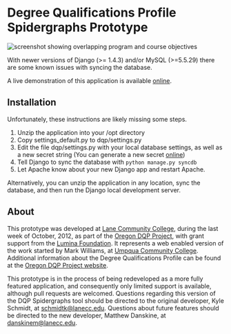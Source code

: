 Degree Qualifications Profile Spidergraphs Prototype
==================

![screenshot showing overlapping program and course objectives](https://raw.github.com/LaneCommunityCollege/dqpprototype/master/screenshot.png)

With newer versions of Django (>= 1.4.3) and/or MySQL (>=5.5.29) there are some known issues with syncing the database.

A live demonstration of this application is available [online](http://oregondqp.lanecc.edu/spidergraphs).

## Installation
Unfortunately, these instructions are likely missing some steps.

1. Unzip the application into your /opt directory
2. Copy settings_default.py to dqp/settings.py
3. Edit the file dqp/settings.py with your local database settings, as well as a new secret string (You can generate a new secret [online](http://www.miniwebtool.com/django-secret-key-generator/))
4. Tell Django to sync the database with `python manage.py syncdb`
5. Let Apache know about your new Django app and restart Apache.

Alternatively, you can unzip the application in any location, sync the database, and then run the Django local development server. 

## About
This prototype was developed at [Lane Community College](http://www.lanecc.edu), during the last week of October, 2012, as part of the [Oregon DQP Project](http://oregondqp.lanecc.edu), with grant support from the [Lumina Foundation](http://www.luminafoundation.org/). It represents a web enabled version of the work started by Mark Williams, at [Umpqua Community College](http://www.umpqua.edu). Additional information about the Degree Qualifications Profile can be found at the [Oregon DQP Project website](http://oregondqp.lanecc.edu). 

This prototype is in the process of being redeveloped as a more fully featured application, and consequently only limited support is available, although pull requests are welcomed. Questions regarding this version of the DQP Spidergraphs tool should be directed to the original developer, Kyle Schmidt, at schmidtk@lanecc.edu. Questions about future features should be directed to the new developer, Matthew Danskine, at danskinem@lanecc.edu. 
